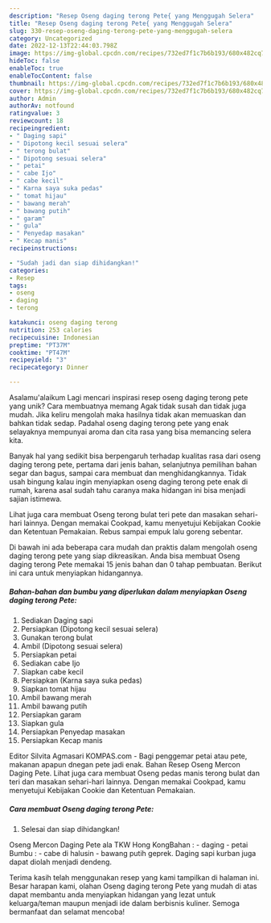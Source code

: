 ```yaml
---
description: "Resep Oseng daging terong Pete{ yang Menggugah Selera"
title: "Resep Oseng daging terong Pete{ yang Menggugah Selera"
slug: 330-resep-oseng-daging-terong-pete-yang-menggugah-selera
category: Uncategorized
date: 2022-12-13T22:44:03.798Z
image: https://img-global.cpcdn.com/recipes/732ed7f1c7b6b193/680x482cq70/oseng-daging-terong-pete-foto-resep-utama.jpg
hideToc: false
enableToc: true
enableTocContent: false
thumbnail: https://img-global.cpcdn.com/recipes/732ed7f1c7b6b193/680x482cq70/oseng-daging-terong-pete-foto-resep-utama.jpg
cover: https://img-global.cpcdn.com/recipes/732ed7f1c7b6b193/680x482cq70/oseng-daging-terong-pete-foto-resep-utama.jpg
author: Admin
authorAv: notfound
ratingvalue: 3
reviewcount: 18
recipeingredient:
- " Daging sapi"
- " Dipotong kecil sesuai selera"
- " terong bulat"
- " Dipotong sesuai selera"
- " petai"
- " cabe Ijo"
- " cabe kecil"
- " Karna saya suka pedas"
- " tomat hijau"
- " bawang merah"
- " bawang putih"
- " garam"
- " gula"
- " Penyedap masakan"
- " Kecap manis"
recipeinstructions:

- "Sudah jadi dan siap dihidangkan!"
categories:
- Resep
tags:
- oseng
- daging
- terong

katakunci: oseng daging terong 
nutrition: 253 calories
recipecuisine: Indonesian
preptime: "PT37M"
cooktime: "PT47M"
recipeyield: "3"
recipecategory: Dinner

---
```



Asalamu'alaikum Lagi mencari inspirasi resep oseng daging terong pete yang unik? Cara membuatnya memang Agak tidak susah dan tidak juga mudah. Jika keliru mengolah maka hasilnya tidak akan memuaskan dan bahkan tidak sedap. Padahal oseng daging terong pete yang enak selayaknya mempunyai aroma dan cita rasa yang bisa memancing selera kita.


Banyak hal yang sedikit bisa berpengaruh terhadap kualitas rasa dari oseng daging terong pete, pertama dari jenis bahan, selanjutnya pemilihan bahan segar dan bagus, sampai cara membuat dan menghidangkannya. Tidak usah bingung kalau ingin menyiapkan oseng daging terong pete enak di rumah, karena asal sudah tahu caranya maka hidangan ini bisa menjadi sajian istimewa.

Lihat juga cara membuat Oseng terong bulat teri pete dan masakan sehari-hari lainnya. Dengan memakai Cookpad, kamu menyetujui Kebijakan Cookie dan Ketentuan Pemakaian. Rebus sampai empuk lalu goreng sebentar.


Di bawah ini ada beberapa cara mudah dan praktis dalam mengolah oseng daging terong pete yang siap dikreasikan. Anda bisa membuat Oseng daging terong Pete memakai 15 jenis bahan dan 0 tahap pembuatan. Berikut ini cara untuk menyiapkan hidangannya.

<!--inarticleads1-->

##### Bahan-bahan dan bumbu yang diperlukan dalam menyiapkan Oseng daging terong Pete:

1. Sediakan  Daging sapi
1. Persiapkan  (Dipotong kecil sesuai selera)
1. Gunakan  terong bulat
1. Ambil  (Dipotong sesuai selera)
1. Persiapkan  petai
1. Sediakan  cabe Ijo
1. Siapkan  cabe kecil
1. Persiapkan  (Karna saya suka pedas)
1. Siapkan  tomat hijau
1. Ambil  bawang merah
1. Ambil  bawang putih
1. Persiapkan  garam
1. Siapkan  gula
1. Persiapkan  Penyedap masakan
1. Persiapkan  Kecap manis


Editor Silvita Agmasari KOMPAS.com - Bagi penggemar petai atau pete, makanan apapun dnegan pete jadi enak. Bahan Resep Oseng Mercon Daging Pete. Lihat juga cara membuat Oseng pedas manis terong bulat dan teri dan masakan sehari-hari lainnya. Dengan memakai Cookpad, kamu menyetujui Kebijakan Cookie dan Ketentuan Pemakaian. 

<!--inarticleads2-->

##### Cara membuat Oseng daging terong Pete:


1. Selesai dan siap dihidangkan!

Oseng Mercon Daging Pete ala TKW Hong KongBahan : - daging - petai Bumbu : - cabe di halusin - bawang putih geprek. Daging sapi kurban juga dapat diolah menjadi dendeng. 

Terima kasih telah menggunakan resep yang kami tampilkan di halaman ini. Besar harapan kami, olahan Oseng daging terong Pete yang mudah di atas dapat membantu anda menyiapkan hidangan yang lezat untuk keluarga/teman maupun menjadi ide dalam berbisnis kuliner. Semoga bermanfaat dan selamat mencoba!
